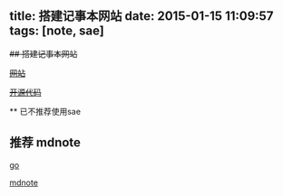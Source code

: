 title: 搭建记事本网站
date: 2015-01-15 11:09:57
tags: [note, sae]
---

<del>## 搭建记事本网站</del>

<del>[网站](http://note.chenyunwen.cn/)</del>

<del>[开源代码](http://git.oschina.net/surprise/Sky.Website.Notecc)</del>

** 已不推荐使用sae

## 推荐 mdnote

[go](//n.aacc.in)

[mdnote](https://github.com/rose1988c/mdnote)